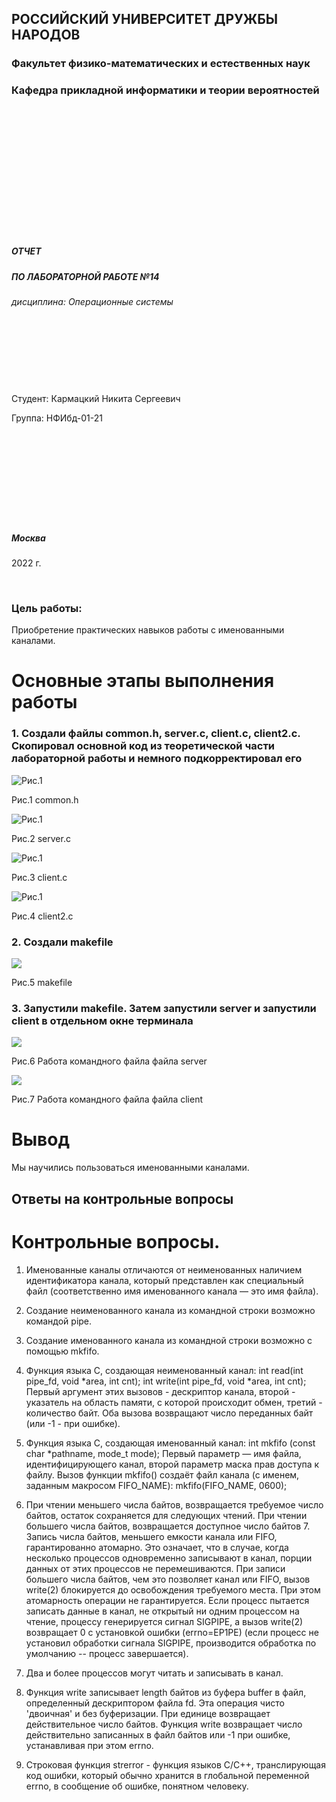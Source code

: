 ## РОССИЙСКИЙ УНИВЕРСИТЕТ ДРУЖБЫ НАРОДОВ

### Факультет физико-математических и естественных наук

### Кафедра прикладной информатики и теории вероятностей

&nbsp;

&nbsp;

&nbsp;

&nbsp;

&nbsp;

&nbsp;

&nbsp;


##### ОТЧЕТ
##### ПО ЛАБОРАТОРНОЙ РАБОТЕ №14
*дисциплина: Операционные системы*

&nbsp;

&nbsp;

&nbsp;
&nbsp;
&nbsp;
&nbsp;
&nbsp;

&nbsp;

Студент: Кармацкий Никита Сергеевич

Группа: НФИбд-01-21

&nbsp;

&nbsp;

&nbsp;

&nbsp;

&nbsp;
&nbsp;
&nbsp;

##### Москва
2022 г.

&nbsp;
&nbsp;
&nbsp;
&nbsp;&nbsp;
&nbsp;&nbsp;
&nbsp;&nbsp;
&nbsp;&nbsp;
&nbsp;


### Цель работы:

Приобретение практических навыков работы с именованными каналами.


# Основные этапы выполнения работы

### 1. Создали файлы common.h, server.c, client.c, client2.c. Скопировал основной код из теоретической части лабораторной работы и немного подкорректировал его


![Рис.1](screen/3.png)

Рис.1 common.h

![Рис.1](screen/4.png)

Рис.2 server.c

![Рис.1](screen/5.png)

Рис.3 client.c

![Рис.1](screen/6.png)

Рис.4 client2.c


### 2. Создали makefile

![](screen/7.png)

Рис.5 makefile

### 3.  Запустили makefile. Затем запустили server и запустили client в отдельном окне терминала


![](screen/1.png)

Рис.6 Работа командного файла файла server

![](screen/2.png)

Рис.7 Работа командного файла файла client


# Вывод
Мы научились пользоваться именованными каналами.

## Ответы на контрольные вопросы

# Контрольные вопросы.

1.	Именованные каналы отличаются от неименованных наличием идентификатора канала, который представлен как специальный файл (соответственно имя именованного канала — это имя файла).

2.	Создание неименованного канала из командной строки возможно командой pipe.

3.	Создание именованного канала из командной строки возможно с помощью mkfifo.

4.	Функция языка С, создающая неименованный канал:
int read(int pipe_fd, void *area, int cnt); int write(int pipe_fd, void *area, int cnt);
Первый аргумент этих вызовов - дескриптор канала, второй - указатель на область памяти, с которой происходит обмен, третий - количество байт. Оба вызова возвращают число переданных байт (или -1 - при ошибке).

5.	Функция языка С, создающая именованный канал:
int mkfifo (const char *pathname, mode_t mode);
Первый параметр — имя файла, идентифицирующего канал, второй параметр маска прав доступа к файлу. Вызов функции mkfifo() создаёт файл канала (с именем, заданным макросом FIFO_NAME):
mkfifo(FIFO_NAME, 0600);

6.	При чтении меньшего числа байтов, возвращается требуемое число байтов, остаток сохраняется для следующих чтений.
При чтении большего числа байтов, возвращается доступное число байтов 7. Запись числа байтов, меньшего емкости канала или FIFO, гарантированно
атомарно. Это означает, что в случае, когда несколько процессов одновременно записывают в канал, порции данных от этих процессов не перемешиваются.
При записи большего числа байтов, чем это позволяет канал или FIFO, вызов write(2) блокируется до освобождения требуемого места. При этом атомарность операции не гарантируется. Если процесс пытается записать данные в канал, не открытый ни одним процессом на чтение, процессу генерируется сигнал SIGPIPE, а вызов write(2) возвращает 0 с установкой ошибки (errno=ЕР1РЕ) (если процесс не установил обработки сигнала SIGPIPE, производится обработка по умолчанию -- процесс завершается).

8.	Два и более процессов могут читать и записывать в канал.

9.	Функция write записывает length байтов из буфера buffer в файл, определенный дескриптором файла fd. Эта операция чисто 'двоичная' и без буферизации. При единице возвращает действительное число байтов.
Функция write возвращает число действительно записанных в файл байтов или -1 при ошибке, устанавливая при этом errno.

10.	Строковая функция strerror - функция языков C/C++, транслирующая код ошибки, который обычно хранится в глобальной переменной errno, в сообщение об ошибке, понятном человеку.
